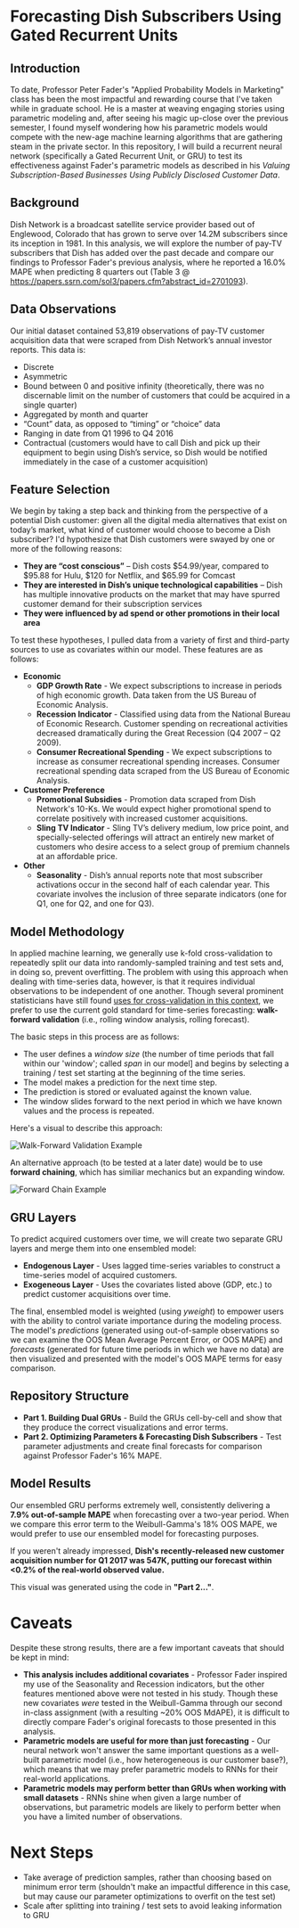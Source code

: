 # Forecasting Dish Subscribers Using Gated Recurrent Units

## Introduction
To date, Professor Peter Fader's "Applied Probability Models in Marketing" class has been the most impactful and rewarding course that I've taken while in graduate school. He is a master at weaving engaging stories using parametric modeling and, after seeing his magic up-close over the previous semester, I found myself wondering how his parametric models would compete with the new-age machine learning algorithms that are gathering steam in the private sector. In this repository, I will build a recurrent neural network (specifically a Gated Recurrent Unit, or GRU) to test its effectiveness against Fader's parametric models as described in his *Valuing Subscription-Based Businesses Using Publicly Disclosed Customer Data*.

## Background
Dish Network is a broadcast satellite service provider based out of Englewood, Colorado that has grown to serve over 14.2M subscribers since its inception in 1981. In this analysis, we will explore the number of pay-TV subscribers that Dish has added over the past decade and compare our findings to Professor Fader's previous analysis, where he reported a 16.0% MAPE when predicting 8 quarters out (Table 3 @ <https://papers.ssrn.com/sol3/papers.cfm?abstract_id=2701093>).

## Data Observations
Our initial dataset contained 53,819 observations of pay-TV customer acquisition data that were scraped from Dish Network’s annual investor reports. This data is:
* Discrete
* Asymmetric
* Bound between 0 and positive infinity (theoretically, there was no discernable limit on the number of customers that could be acquired in a single quarter)
* Aggregated by month and quarter
* “Count” data, as opposed to “timing” or “choice” data
* Ranging in date from Q1 1996 to Q4 2016
* Contractual (customers would have to call Dish and pick up their equipment to begin using Dish’s service, so Dish would be notified immediately in the case of a customer acquisition)

## Feature Selection
We begin by taking a step back and thinking from the perspective of a potential Dish customer: given all the digital media alternatives that exist on today’s market, what kind of customer would choose to become a Dish subscriber? I'd hypothesize that Dish customers were swayed by one or more of the following reasons:
* **They are “cost conscious”** – Dish costs $54.99/year, compared to $95.88 for Hulu, $120 for Netflix, and $65.99 for Comcast 
* **They are interested in Dish’s unique technological capabilities** – Dish has multiple innovative products on the market that may have spurred customer demand for their subscription services
* **They were influenced by ad spend or other promotions in their local area**

To test these hypotheses, I pulled data from a variety of first and third-party sources to use as covariates within our model. These features are as follows:
* **Economic**
  * **GDP Growth Rate** - We expect subscriptions to increase in periods of high economic growth. Data taken from the US Bureau of Economic Analysis.
  * **Recession Indicator** - Classified using data from the National Bureau of Economic Research. Customer spending on recreational activities decreased dramatically during the Great Recession (Q4 2007 – Q2 2009).
  * **Consumer Recreational Spending** - We expect subscriptions to increase as consumer recreational spending increases. Consumer recreational spending data scraped from the US Bureau of Economic Analysis.
* **Customer Preference**
  * **Promotional Subsidies** - Promotion data scraped from Dish Network's 10-Ks. We would expect higher promotional spend to correlate positively with increased customer acquisitions.
  * **Sling TV Indicator** - Sling TV’s delivery medium, low price point, and specially-selected offerings will attract an entirely new market of customers who desire access to a select group of premium channels at an affordable price.
* **Other**
  * **Seasonality** - Dish’s annual reports note that most subscriber activations occur in the second half of each calendar year. This covariate involves the inclusion of three separate indicators (one for Q1, one for Q2, and one for Q3). 

## Model Methodology
In applied machine learning, we generally use k-fold cross-validation to repeatedly split our data into randomly-sampled training and test sets and, in doing so, prevent overfitting. The problem with using this approach when dealing with time-series data, however, is that it requires individual observations to be independent of one another. Though several prominent statisticians have still found [uses for cross-validation in this context](https://robjhyndman.com/hyndsight/tscv/), we prefer to use the current gold standard for time-series forecasting: **walk-forward validation** (i.e., rolling window analysis, rolling forecast).

The basic steps in this process are as follows:
* The user defines a *window size* (the number of time periods that fall within our 'window'; called *span* in our model] and begins by selecting a training / test set starting at the beginning of the time series.
* The model makes a prediction for the next time step.
* The prediction is stored or evaluated against the known value.
* The window slides forward to the next period in which we have known values and the process is repeated.

Here's a visual to describe this approach:

![Walk-Forward Validation Example](https://i.stack.imgur.com/padg4.gif)

An alternative approach (to be tested at a later date) would be to use **forward chaining**, which has similiar mechanics but an expanding window.

![Forward Chain Example](https://i.stack.imgur.com/fXZ6k.png)

## GRU Layers
To predict acquired customers over time, we will create two separate GRU layers and merge them into one ensembled model:
* **Endogenous Layer** - Uses lagged time-series variables to construct a time-series model of acquired customers.
* **Exogeneous Layer** - Uses the covariates listed above (GDP, etc.) to predict customer acquisitions over time.

The final, ensembled model is weighted (using *yweight*) to empower users with the ability to control variate importance during the modeling process. The model's *predictions* (generated using out-of-sample observations so we can examine the OOS Mean Average Percent Error, or OOS MAPE) and *forecasts* (generated for future time periods in which we have no data) are then visualized and presented with the model's OOS MAPE terms for easy comparison.

## Repository Structure
* **Part 1. Building Dual GRUs** - Build the GRUs cell-by-cell and show that they produce the correct visualizations and error terms.  
* **Part 2. Optimizing Parameters & Forecasting Dish Subscribers** - Test parameter adjustments and create final forecasts for comparison against Professor Fader's 16% MAPE.

## Model Results
Our ensembled GRU performs extremely well, consistently delivering a **7.9% out-of-sample MAPE** when forecasting over a two-year period. When we compare this error term to the Weibull-Gamma's 18% OOS MAPE, we would prefer to use our ensembled model for forecasting purposes. 

If you weren't already impressed, **Dish's recently-released new customer acquisition number for Q1 2017 was 547K, putting our forecast within <0.2% of the real-world observed value.**

This visual was generated using the code in **"Part 2..."**.

# Caveats
Despite these strong results, there are a few important caveats that should be kept in mind: 
* **This analysis includes additional covariates** - Professor Fader inspired my use of the Seasonality and Recession indicators, but the other features mentioned above were not tested in his study. Though these new covariates *were* tested in the Weibull-Gamma through our second in-class assignment (with a resulting ~20% OOS MdAPE), it is difficult to directly compare Fader's original forecasts to those presented in this analysis. 
* **Parametric models are useful for more than just forecasting** - Our neural network won't answer the same important questions as a well-built parametric model (i.e., how heterogeneous is our customer base?), which means that we may prefer parametric models to RNNs for their real-world applications.
* **Parametric models may perform better than GRUs when working with small datasets** - RNNs shine when given a large number of observations, but parametric models are likely to perform better when you have a limited number of observations.

# Next Steps
* Take average of prediction samples, rather than choosing based on minimum error term (shouldn't make an impactful difference in this case, but may cause our parameter optimizations to overfit on the test set)
* Scale after splitting into training / test sets to avoid leaking information to GRU
